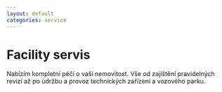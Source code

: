 ```yaml
---
layout: default
categories: service
---
```


# Facility servis

Nabízím kompletní péči o vaši nemovitost. Vše od zajištění pravidelných revizí  až po údržbu a provoz technických zařízení a vozového parku.  
